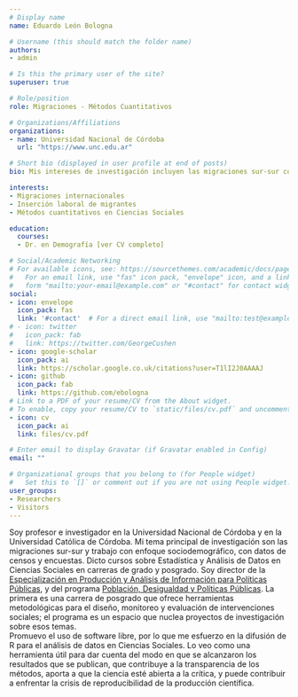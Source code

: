 ```yaml
---
# Display name
name: Eduardo León Bologna

# Username (this should match the folder name)
authors:
- admin

# Is this the primary user of the site?
superuser: true

# Role/position
role: Migraciones - Métodos Cuantitativos

# Organizations/Affiliations
organizations:
- name: Universidad Nacional de Córdoba
  url: "https://www.unc.edu.ar"

# Short bio (displayed in user profile at end of posts)
bio: Mis intereses de investigación incluyen las migraciones sur-sur con enfoque sociodemográfico, la enseñanza de la Estadística y el Análisis de Datos en Ciencias Sociales.

interests:
- Migraciones internacionales  
- Inserción laboral de migrantes  
- Métodos cuantitativos en Ciencias Sociales  

education:
  courses:
  - Dr. en Demografía [ver CV completo]

# Social/Academic Networking
# For available icons, see: https://sourcethemes.com/academic/docs/page-builder/#icons
#   For an email link, use "fas" icon pack, "envelope" icon, and a link in the
#   form "mailto:your-email@example.com" or "#contact" for contact widget.
social:
- icon: envelope
  icon_pack: fas
  link: '#contact'  # For a direct email link, use "mailto:test@example.org".
# - icon: twitter
#   icon_pack: fab
#   link: https://twitter.com/GeorgeCushen
- icon: google-scholar
  icon_pack: ai
  link: https://scholar.google.co.uk/citations?user=T1lI2J0AAAAJ
- icon: github
  icon_pack: fab
  link: https://github.com/ebologna
# Link to a PDF of your resume/CV from the About widget.
# To enable, copy your resume/CV to `static/files/cv.pdf` and uncomment the lines below.
- icon: cv
  icon_pack: ai
  link: files/cv.pdf

# Enter email to display Gravatar (if Gravatar enabled in Config)
email: ""

# Organizational groups that you belong to (for People widget)
#   Set this to `[]` or comment out if you are not using People widget.
user_groups:
- Researchers
- Visitors
---
```


Soy profesor e investigador en la Universidad Nacional de Córdoba y en la Universidad Católica de Córdoba. Mi tema principal de investigación son las migraciones sur-sur y trabajo con enfoque sociodemográfico, con datos de censos y encuestas. Dicto cursos sobre Estadística y Análisis de Datos en Ciencias Sociales en carreras de grado y posgrado.
Soy director de la [Especialización en Producción y Análisis de Información para Políticas Públicas](http://sociales.unc.edu.ar/informacionparalaspolticaspublicas), y del programa [Población, Desigualdad y Políticas Públicas](http://pdypp.cea.unc.edu.ar/). La primera es una carrera de posgrado que ofrece herramientas metodológicas para el diseño, monitoreo y evaluación de intervenciones sociales; el programa es un espacio que nuclea proyectos de investigación sobre esos temas.  
Promuevo el uso de software libre, por lo que me esfuerzo en la difusión de R para el análisis de datos en Ciencias Sociales. Lo veo como una herramienta útil para dar cuenta del modo en que se alcanzaron los resultados que se publican, que contribuye a la transparencia de los métodos, aporta a que la ciencia esté abierta a la crítica, y puede contribuir a enfrentar la crisis de reproducibilidad de la producción científica.

